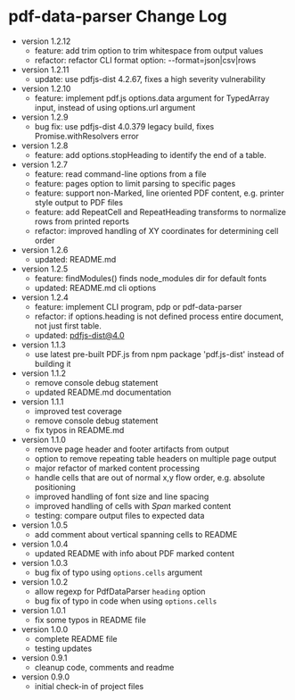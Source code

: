 # pdf-data-parser Change Log

- version 1.2.12
  - feature: add trim option to trim whitespace from output values
  - refactor: refactor CLI format option: --format=json|csv|rows
- version 1.2.11
  - update: use pdfjs-dist 4.2.67, fixes a high severity vulnerability
- version 1.2.10
  - feature: implement pdf.js options.data argument for TypedArray input, instead of using options.url argument
- version 1.2.9
  - bug fix: use pdfjs-dist 4.0.379 legacy build, fixes Promise.withResolvers error
- version 1.2.8
  - feature: add options.stopHeading to identify the end of a table.
- version 1.2.7
  - feature: read command-line options from a file
  - feature: pages option to limit parsing to specific pages
  - feature: support non-Marked, line oriented PDF content, e.g. printer style output to PDF files
  - feature: add RepeatCell and RepeatHeading transforms to normalize rows from printed reports
  - refactor: improved handling of XY coordinates for determining cell order
- version 1.2.6
  - updated: README.md
- version 1.2.5
  - feature: findModules() finds node_modules dir for default fonts
  - updated: README.md cli options
- version 1.2.4
  - feature: implement CLI program, pdp or pdf-data-parser
  - refactor: if options.heading is not defined process entire document, not just first table.
  - updated: pdfjs-dist@4.0
- version 1.1.3
  - use latest pre-built PDF.js from npm package 'pdf.js-dist' instead of building it
- version 1.1.2
  - remove console debug statement
  - updated README.md documentation
- version 1.1.1
  - improved test coverage
  - remove console debug statement
  - fix typos in README.md
- version 1.1.0
  - remove page header and footer artifacts from output
  - option to remove repeating table headers on multiple page output
  - major refactor of marked content processing
  - handle cells that are out of normal x,y flow order, e.g. absolute positioning
  - improved handling of font size and line spacing
  - improved handling of cells with _Span_ marked content
  - testing: compare output files to expected data
- version 1.0.5
  - add comment about vertical spanning cells to README
- version 1.0.4
  - updated README with info about PDF marked content
- version 1.0.3
  - bug fix of typo using `options.cells` argument
- version 1.0.2
  - allow regexp for PdfDataParser `heading` option
  - bug fix of typo in code when using `options.cells`
- version 1.0.1
  - fix some typos in README file
- version 1.0.0
  - complete README file
  - testing updates
- version 0.9.1
  - cleanup code, comments and readme
- version 0.9.0
  - initial check-in of project files
